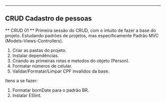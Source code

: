 ---------------------------------------------------------------------------------------------------------------
CRUD Cadastro de pessoas
---------------------------------------------------------------------------------------------------------------


** CRUD 01 **
Primeira sessão do CRUD, com o intuito de fazer a base do projeto. Estudando padrões de projetos, mas especificamente Padrão MVC (Models-Views-Controllers).

1. Criar as pastas do projeto.
2. Instalar dependências.
3. Criando as primeiras rotas e metodos do objeto (Person).
4. Formatar números de celular.
5. Validar/Formatar/Limpar CPF invalidos da base.

Itens a se fazer:
1. Formatar bornDate para o padrão BR.
2. Instalar ESlint.
